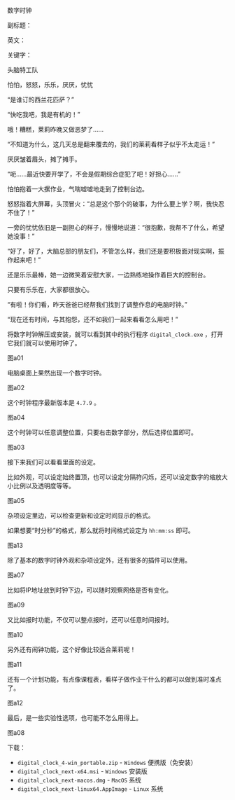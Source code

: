 数字时钟

副标题：

英文：

关键字：





头脑特工队

怕怕，怒怒，乐乐，厌厌，忧忧



“是谁订的西兰花匹萨？”

“快吃我吧，我是有机的！”

哦！糟糕，莱莉昨晚又做恶梦了……



“不知道为什么，这几天总是翻来覆去的，我们的莱莉看样子似乎不太走运！”

厌厌皱着眉头，摊了摊手。



“呃……最近快要开学了，不会是假期综合症犯了吧！好担心……”

怕怕抱着一大摞作业，气喘嘘嘘地走到了控制台边。



怒怒指着大屏幕，头顶冒火：“总是这个那个的破事，为什么要上学？啊，我快忍不住了！”

一旁的忧忧依旧是一副担心的样子，慢慢地说道：“很抱歉，我帮不了什么，希望她没事！”



“好了，好了，大脑总部的朋友们，不管怎么样，我们还是要积极面对现实啊，振作起来吧！”

还是乐乐最棒，她一边微笑着安慰大家，一边熟练地操作着巨大的控制台。

只要有乐乐在，大家都很放心。



“有啦！你们看，昨天爸爸已经帮我们找到了调整作息的电脑时钟。”

“现在还有时间，与其抱怨，还不如我们一起来看看怎么用吧！”



将数字时钟解压或安装，就可以看到其中的执行程序 `digital_clock.exe` ，打开它我们就可以使用时钟了。

图a01



电脑桌面上果然出现一个数字时钟。

图a02



这个时钟程序最新版本是 `4.7.9` 。

图a04



这个时钟可以任意调整位置，只要右击数字部分，然后选择位置即可。

图a03



接下来我们可以看看里面的设定。

比如外观，可以设定始终置顶，也可以设定分隔符闪烁，还可以设定数字的缩放大小比例以及透明度等等。

图a05



杂项设定里边，可以检查更新和设定时间显示的格式。

如果想要“时分秒”的格式，那么就将时间格式设定为 `hh:mm:ss` 即可。

图a13



除了基本的数字时钟外观和杂项设定外，还有很多的插件可以使用。

图a07



比如将IP地址放到时钟下边，可以随时观察网络是否有变化。

图a09



又比如报时功能，不仅可以整点报时，还可以任意时间报时。

图a10



另外还有闹钟功能，这个好像比较适合莱莉呢！

图a11



还有一个计划功能，有点像课程表，看样子做作业干什么的都可以做到准时准点了。

图a12



最后，是一些实验性选项，也可能不怎么用得上。

图a08



















下载：

* `digital_clock_4-win_portable.zip` - `Windows` 便携版（免安装）
* `digital_clock_next-x64.msi` - `Windows` 安装版
* `digital_clock_next-macos.dmg` - `MacOS` 系统
* `digital_clock_next-linux64.AppImage` - `Linux` 系统

